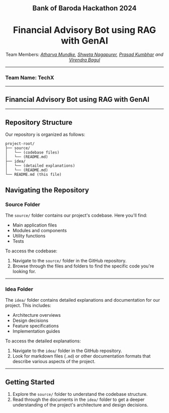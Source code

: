 <div align="center">
    <h2>Bank of Baroda Hackathon 2024</h2>
    <h1>Financial Advisory Bot using RAG with GenAI</h1>
    Team Members: <i> <a href="mailto:atharvamundke22@gmail.com">Atharva Mundke</a>, <a href="https://www.linkedin.com/in/shweta-nagapure-4612a2269/">Shweta Nagapurer</a>, <a href="https://www.linkedin.com/in/prasad-kumbhar-/">Prasad Kumbhar</a> and <a href="https://www.linkedin.com/in/virendra-bagul-141786250/">Virendra Bagul</a></i>
</div>

---
### Team Name: TechX

---

## Financial Advisory Bot using RAG with GenAI

---
## Repository Structure

Our repository is organized as follows:

```
project-root/
├── source/
│   └── (codebase files)
│   └── (README.md)
├── idea/
│   └── (detailed explanations)
│   └── (README.md)
└── README.md (this file)
```
## Navigating the Repository

### Source Folder

The `source/` folder contains our project's codebase. Here you'll find:

- Main application files
- Modules and components
- Utility functions
- Tests

To access the codebase:

1. Navigate to the `source/` folder in the GitHub repository.
2. Browse through the files and folders to find the specific code you're looking for.
---
### Idea Folder

The `idea/` folder contains detailed explanations and documentation for our project. This includes:

- Architecture overviews
- Design decisions
- Feature specifications
- Implementation guides

To access the detailed explanations:

1. Navigate to the `idea/` folder in the GitHub repository.
2. Look for markdown files (`.md`) or other documentation formats that describe various aspects of the project.
---
## Getting Started
1. Explore the `source/` folder to understand the codebase structure.
2. Read through the documents in the `idea/` folder to get a deeper understanding of the project's architecture and design decisions.
